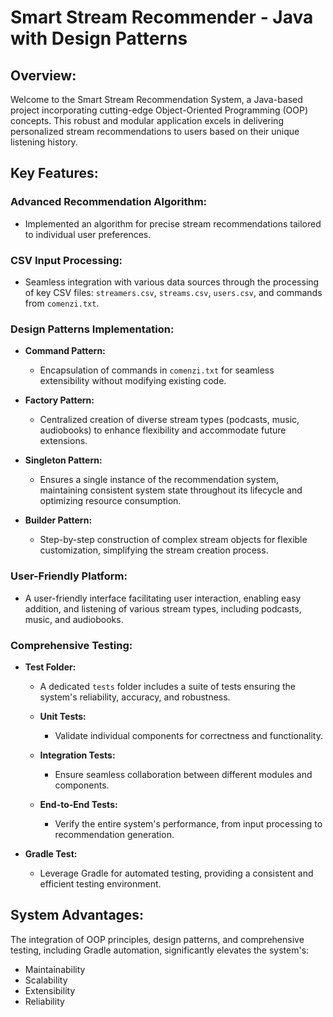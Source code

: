 # Smart Stream Recommender - Java with Design Patterns

## Overview:

Welcome to the Smart Stream Recommendation System, a Java-based project incorporating cutting-edge Object-Oriented Programming (OOP) concepts. This robust and modular application excels in delivering personalized stream recommendations to users based on their unique listening history.

## Key Features:

### Advanced Recommendation Algorithm:

- Implemented an algorithm for precise stream recommendations tailored to individual user preferences.

### CSV Input Processing:

- Seamless integration with various data sources through the processing of key CSV files: `streamers.csv`, `streams.csv`, `users.csv`, and commands from `comenzi.txt`.

### Design Patterns Implementation:

- **Command Pattern:**
  - Encapsulation of commands in `comenzi.txt` for seamless extensibility without modifying existing code.

- **Factory Pattern:**
  - Centralized creation of diverse stream types (podcasts, music, audiobooks) to enhance flexibility and accommodate future extensions.

- **Singleton Pattern:**
  - Ensures a single instance of the recommendation system, maintaining consistent system state throughout its lifecycle and optimizing resource consumption.

- **Builder Pattern:**
  - Step-by-step construction of complex stream objects for flexible customization, simplifying the stream creation process.

### User-Friendly Platform:

- A user-friendly interface facilitating user interaction, enabling easy addition, and listening of various stream types, including podcasts, music, and audiobooks.

### Comprehensive Testing:

- **Test Folder:**
  - A dedicated `tests` folder includes a suite of tests ensuring the system's reliability, accuracy, and robustness.

  - **Unit Tests:**
    - Validate individual components for correctness and functionality.

  - **Integration Tests:**
    - Ensure seamless collaboration between different modules and components.

  - **End-to-End Tests:**
    - Verify the entire system's performance, from input processing to recommendation generation.

- **Gradle Test:**
  - Leverage Gradle for automated testing, providing a consistent and efficient testing environment.

## System Advantages:

The integration of OOP principles, design patterns, and comprehensive testing, including Gradle automation, significantly elevates the system's:

- Maintainability
- Scalability
- Extensibility
- Reliability
